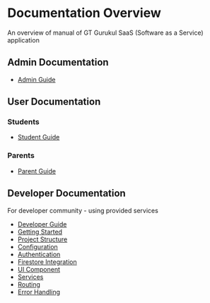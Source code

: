 # Documentation Overview

An overview of manual of GT Gurukul SaaS (Software as a Service) application

## Admin Documentation
- [Admin Guide](admin.md)

## User Documentation
### Students
- [Student Guide](user.md#students)

### Parents
- [Parent Guide](user.md#parents)

## Developer Documentation
For developer community - using provided services

- [Developer Guide](developers.md)
- [Getting Started](dev_getting-started.md)
- [Project Structure](dev_project-structure.md)
- [Configuration](dev_configuration.md)
- [Authentication](dev_authentication.md)
- [Firestore Integration](dev_firestore-integration.md)
- [UI Component](dev_UI-components.md)
- [Services](dev_services.md)
- [Routing](dev_routing.md)
- [Error Handling](dev_error-handling.md)

